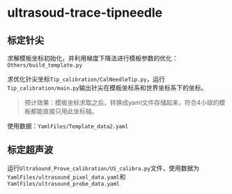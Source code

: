 # ultrasoud-trace-tipneedle
 
## 标定针尖
求解模板坐标初始化，并利用梯度下降法进行模板参数的优化：
``Others/build_template.py``

求优化针尖坐标``Tip_calibration/CalNeedleTip.py``，运行``Tip_calibration/main.py``输出针尖在模板坐标系和世界坐标系下的坐标。

> 预计效果：模板坐标求取之后，转换成yaml文件存储起来，符合4小球的模板都能直接只用此坐标轴。

使用数据：``YamlFiles/Template_data2.yaml``
## 标定超声波

运行``UltraSound_Prove_calibration/US_calibra.py``文件，使用数据为``YamlFiles/ultrasound_pixel_data.yaml``和``YamlFiles/ultrasound_probe_data.yaml``
